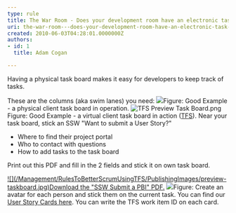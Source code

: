 ```yaml
---
type: rule
title: The War Room - Does your development room have an electronic task board? (Physical is OK too for small, co-located teams)
uri: the-war-room---does-your-development-room-have-an-electronic-task-board-physical-is-ok-too-for-small-co-located-teams
created: 2010-06-03T04:28:01.0000000Z
authors:
- id: 1
  title: Adam Cogan

---
```


 
Having a physical task board makes it easy for developers to keep track of tasks.

These are the columns (aka swim lanes) you need:
 ![](/Management/RulesToBetterScrumUsingTFS/PublishingImages/Taskboard.jpg)​​Figure: Good Example - a physical client task board in operation.
![TFS Preview Task Board.png](/Management/RulesToBetterScrumUsingTFS/PublishingImages/TFS%20Preview%20Task%20Board.png)
​​​Figure: Good Example - a virtual client task board in action ([TFS​](http&#58;//tfspreview.com/)).
Near your task board, stick an SSW "Want to submit a User Story?"

- Where to find their project portal
- Who to contact with questions​
- How to add tasks to the task board


Print out this PDF and fill in the 2 fields and stick it on own task board.

[!\[\](/Management/RulesToBetterScrumUsingTFS/PublishingImages/preview-taskboard.jpg)Download the "SSW Submit a PBI" PDF.](/Management/RulesToBetterScrumUsingTFS/Documents/SSWSubmitaPBI.pdf) 
![](/Management/RulesToBetterScrumUsingTFS/PublishingImages/Avatar.jpg)Figure: Create an avatar for each person and stick them on the current task. You can find our <br>      [User Story Cards here](http&#58;//www.ssw.com.au/ssw/Standards/Rules/RulesToBetterProjectManagementWithTFS.aspx#PrintedStoryCard). You can write the TFS work item ID on each card.
